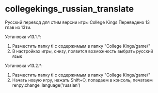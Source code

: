 # collegekings_russian_translate
Русский перевод для стим версии игры College Kings
Переведено 13 глав из 13ти.

Установка v13.1.*:
1. Разместить папку tl с содержимым в папку "College Kings/game/"
2. В настройках игры, снизу, появится возможность выбрать русский язык

Установка v13.2.*:

1. Разместить папку tl с содержимым в папку "College Kings/game/"
2. Начать новую игру, нажать Shift+O, попадаем в консоль, печатаем renpy.change_language('russian')
